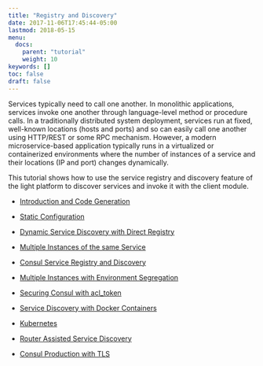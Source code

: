 ```yaml
---
title: "Registry and Discovery"
date: 2017-11-06T17:45:44-05:00
lastmod: 2018-05-15
menu:
  docs:
    parent: "tutorial"
    weight: 10
keywords: []
toc: false
draft: false
---
```



Services typically need to call one another. In monolithic applications, services invoke one another through language-level method or procedure calls. In a traditionally distributed system deployment, services run at fixed, well-known locations (hosts and ports) and so can easily call one another using HTTP/REST or some RPC mechanism. However, a modern microservice-based application typically runs in a virtualized or containerized environments where the number of instances of a service and their locations (IP and port) changes dynamically.

This tutorial shows how to use the service registry and discovery feature of the light platform to discover services and invoke it with the client module.

* [Introduction and Code Generation][]

* [Static Configuration][]

* [Dynamic Service Discovery with Direct Registry][]

* [Multiple Instances of the same Service][]

* [Consul Service Registry and Discovery][]

* [Multiple Instances with Environment Segregation][]

* [Securing Consul with acl_token][]

* [Service Discovery with Docker Containers][]

* [Kubernetes][]

* [Router Assisted Service Discovery][]

* [Consul Production with TLS][]


[Introduction and Code Generation]: /tutorial/common/discovery/generated/
[Static Configuration]: /tutorial/common/discovery/static/
[Dynamic Service Discovery with Direct Registry]: /tutorial/common/discovery/dynamic/
[Multiple Instances of the same Service]: /tutorial/common/discovery/multiple/
[Consul Service Registry and Discovery]: /tutorial/common/discovery/consul/
[Multiple Instances with Environment Segregation]: /tutorial/common/discovery/tag/
[Securing Consul with acl_token]: /tutorial/common/discovery/token/
[Service Discovery with Docker Containers]: /tutorial/common/discovery/docker/
[Kubernetes]: /tutorial/common/discovery/kubernetes/
[Router Assisted Service Discovery]: /tutorial/common/discovery/router/
[Consul Production with TLS]: /tutorial/common/discovery/consul-tls/

